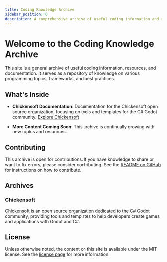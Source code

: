 ```yaml
---
title: Coding Knowledge Archive
sidebar_position: 0
description: A comprehensive archive of useful coding information and resources.
---
```


# Welcome to the Coding Knowledge Archive

This site is a general archive of useful coding information, resources, and documentation. It serves as a repository of knowledge on various programming topics, frameworks, and best practices.

## What's Inside

- **Chickensoft Documentation**: Documentation for the Chickensoft open source organization, focusing on tools and templates for the C# Godot community. [Explore Chickensoft](/chickensoft/)

- **More Content Coming Soon**: This archive is continually growing with new topics and resources.

## Contributing

This archive is open for contributions. If you have knowledge to share or want to fix errors, please consider contributing. See the [README on GitHub](https://github.com/username/repository) for instructions on how to contribute.

## Archives

### Chickensoft

[Chickensoft](/chickensoft/) is an open source organization dedicated to the C# Godot community, providing tools and templates to help developers create games and applications with Godot and C#.

## License

Unless otherwise noted, the content on this site is available under the MIT license. See the [license page](/license) for more information.
